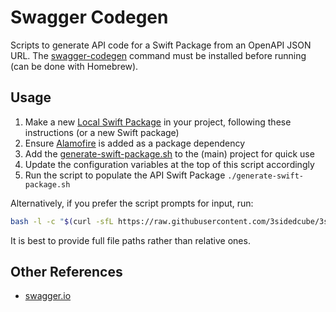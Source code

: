 # Swagger Codegen

Scripts to generate API code for a Swift Package from an OpenAPI JSON URL.
The [swagger-codegen](https://github.com/swagger-api/swagger-codegen) command must be installed before running (can be done with Homebrew).

## Usage

1. Make a new [Local Swift Package](https://developer.apple.com/documentation/xcode/organizing-your-code-with-local-packages) in your project, following these instructions (or a new Swift package)
2. Ensure [Alamofire](https://github.com/Alamofire/Alamofire) is added as a package dependency
3. Add the [generate-swift-package.sh](https://github.com/3sidedcube/3SC-ios/blob/develop/SwaggerCodegen/generate-swift-package.sh) to the (main) project for quick use
4. Update the configuration variables at the top of this script accordingly
5. Run the script to populate the API Swift Package `./generate-swift-package.sh`

Alternatively, if you prefer the script prompts for input, run:

```bash
bash -l -c "$(curl -sfL https://raw.githubusercontent.com/3sidedcube/3sc-ios/develop/SwaggerCodegen/generate.sh)"
```

It is best to provide full file paths rather than relative ones. 

## Other References

* [swagger.io](https://swagger.io/tools/swagger-codegen/)

